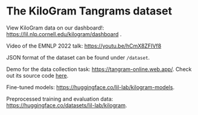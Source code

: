 # The KiloGram Tangrams dataset

View KiloGram data on our dashboard!: https://lil.nlp.cornell.edu/kilogram/dashboard .

Video of the EMNLP 2022 talk: https://youtu.be/hCmX8ZFIVf8

JSON format of the dataset can be found under `/dataset`.

Demo for the data collection task: https://tangram-online.web.app/. Check out its source code [here](https://github.com/lil-lab/kilogram-annotation-task).

Fine-tuned models: https://huggingface.co/lil-lab/kilogram-models.

Preprocessed training and evaluation data: https://huggingface.co/datasets/lil-lab/kilogram.
